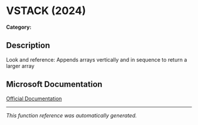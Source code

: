 # VSTACK (2024)

**Category:** 

## Description
Look and reference: Appends arrays vertically and in sequence to return a larger array

## Microsoft Documentation
[Official Documentation](https://support.microsoft.com//en-us/office/vstack-function-a4b86897-be0f-48fc-adca-fcc10d795a9c)

---
*This function reference was automatically generated.*
